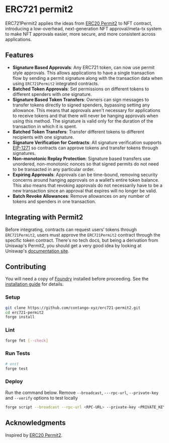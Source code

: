 # ERC721 permit2

ERC721Permit2 applies the ideas from [ERC20 Permit2](https://github.com/Uniswap/permit2) to NFT contract, introducing a low-overhead, next-generation NFT approval/meta-tx system to make NFT approvals easier, more secure, and more consistent across applications.

## Features

- **Signature Based Approvals**: Any ERC721 token, can now use permit style approvals. This allows applications to have a single transaction flow by sending a permit signature along with the transaction data when using `ERC721Permit2` integrated contracts.
- **Batched Token Approvals**: Set permissions on different tokens to different spenders with one signature.
- **Signature Based Token Transfers**: Owners can sign messages to transfer tokens directly to signed spenders, bypassing setting any allowance. This means that approvals aren't necessary for applications to receive tokens and that there will never be hanging approvals when using this method. The signature is valid only for the duration of the transaction in which it is spent.
- **Batched Token Transfers**: Transfer different tokens to different recipients with one signature.
- **Signature Verification for Contracts**: All signature verification supports [EIP-1271](https://eips.ethereum.org/EIPS/eip-1271) so contracts can approve tokens and transfer tokens through signatures.
- **Non-monotonic Replay Protection**: Signature based transfers use unordered, non-monotonic nonces so that signed permits do not need to be transacted in any particular order.
- **Expiring Approvals**: Approvals can be time-bound, removing security concerns around hanging approvals on a wallet’s entire token balance. This also means that revoking approvals do not necessarily have to be a new transaction since an approval that expires will no longer be valid.
- **Batch Revoke Allowances**: Remove allowances on any number of tokens and spenders in one transaction.

## Integrating with Permit2

Before integrating, contracts can request users’ tokens through `ERC721Permit2`, users must approve the `ERC721Permit2` contract through the specific token contract. There's no tech docs, but being a derivation from Uniswap's Permit2, you should get a very good idea by looking at Uniswap's [documentation site](https://docs.uniswap.org/contracts/permit2/overview).


## Contributing

You will need a copy of [Foundry](https://github.com/foundry-rs/foundry) installed before proceeding. See the [installation guide](https://github.com/foundry-rs/foundry#installation) for details.

### Setup

```sh
git clone https://github.com/contango-xyz/erc721-permit2.git
cd erc721-permit2
forge install
```

### Lint

```sh
forge fmt [--check]
```

### Run Tests

```sh
# unit
forge test
```

### Deploy

Run the command below. Remove `--broadcast`, `---rpc-url`, `--private-key` and `--verify` options to test locally

```sh
forge script --broadcast --rpc-url <RPC-URL> --private-key <PRIVATE_KEY> --verify script/Deploy.s.sol
```

## Acknowledgments

Inspired by [ERC20 Permit2](https://github.com/Uniswap/permit2).